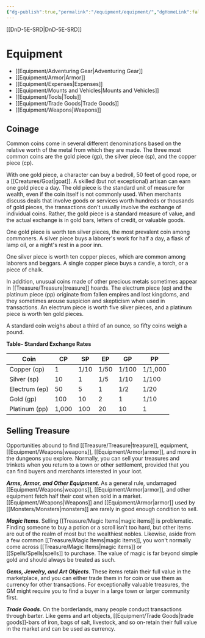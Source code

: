 ```yaml
---
{"dg-publish":true,"permalink":"/equipment/equipment/","dgHomeLink":false,"dgPassFrontmatter":true}
---
```


[[DnD-5E-SRD|DnD-5E-SRD]]
# Equipment
- [[Equipment/Adventuring Gear|Adventuring Gear]]
- [[Equipment/Armor|Armor]]
- [[Equipment/Expenses|Expenses]]
- [[Equipment/Mounts and Vehicles|Mounts and Vehicles]]
- [[Equipment/Tools|Tools]]
- [[Equipment/Trade Goods|Trade Goods]]
- [[Equipment/Weapons|Weapons]]

## Coinage

Common coins come in several different denominations based on the relative worth of the metal from which they are made. The three most common coins are the gold piece (gp), the silver piece (sp), and the copper piece (cp).

With one gold piece, a character can buy a bedroll, 50 feet of good rope, or a [[Creatures/Goat|goat]]. A skilled (but not exceptional) artisan can earn one gold piece a day. The old piece is the standard unit of measure for wealth, even if the coin itself is not commonly used. When merchants discuss deals that involve goods or services worth hundreds or thousands of gold pieces, the transactions don't usually involve the exchange of individual coins. Rather, the gold piece is a standard measure of value, and the actual exchange is in gold bars, letters of credit, or valuable goods.

One gold piece is worth ten silver pieces, the most prevalent coin among commoners. A silver piece buys a laborer's work for half a day, a flask of lamp oil, or a night's rest in a poor inn.

One silver piece is worth ten copper pieces, which are common among laborers and beggars. A single copper piece buys a candle, a torch, or a piece of chalk.

In addition, unusual coins made of other precious metals sometimes appear in [[Treasure/Treasure|treasure]] hoards. The electrum piece (ep) and the platinum piece (pp) originate from fallen empires and lost kingdoms, and they sometimes arouse suspicion and skepticism when used in transactions. An electrum piece is worth five silver pieces, and a platinum piece is worth ten gold pieces.

A standard coin weighs about a third of an ounce, so fifty coins weigh a pound.

**Table- Standard Exchange Rates**

| Coin          | CP    | SP   | EP   | GP    | PP      |
|---------------|-------|------|------|-------|---------|
| Copper (cp)   | 1     | 1/10 | 1/50 | 1/100 | 1/1,000 |
| Silver (sp)   | 10    | 1    | 1/5  | 1/10  | 1/100   |
| Electrum (ep) | 50    | 5    | 1    | 1/2   | 1/20    |
| Gold (gp)     | 100   | 10   | 2    | 1     | 1/10    |
| Platinum (pp) | 1,000 | 100  | 20   | 10    | 1       |

## Selling Treasure

Opportunities abound to find [[Treasure/Treasure|treasure]], equipment, [[Equipment/Weapons|weapons]], [[Equipment/Armor|armor]], and more in the dungeons you explore. Normally, you can sell your treasures and trinkets when you return to a town or other settlement, provided that you can find buyers and merchants interested in your loot.

***Arms, Armor, and Other Equipment***. As a general rule, undamaged [[Equipment/Weapons|weapons]], [[Equipment/Armor|armor]], and other equipment fetch half their cost when sold in a market. [[Equipment/Weapons|Weapons]] and [[Equipment/Armor|armor]] used by [[Monsters/Monsters|monsters]] are rarely in good enough condition to sell.

***Magic Items***. Selling [[Treasure/Magic Items|magic items]] is problematic. Finding someone to buy a potion or a scroll isn't too hard, but other items are out of the realm of most but the wealthiest nobles. Likewise, aside from a few common [[Treasure/Magic Items|magic items]], you won't normally come across [[Treasure/Magic Items|magic items]] or [[Spells/Spells|spells]] to purchase. The value of magic is far beyond simple gold and should always be treated as such.

***Gems, Jewelry, and Art Objects***. These items retain their full value in the marketplace, and you can either trade them in for coin or use them as currency for other transactions. For exceptionally valuable treasures, the GM might require you to find a buyer in a large town or larger community first.

***Trade Goods***. On the borderlands, many people conduct transactions through barter. Like gems and art objects, [[Equipment/Trade Goods|trade goods]]-bars of iron, bags of salt, livestock, and so on-retain their full value in the market and can be used as currency.

